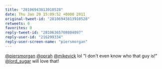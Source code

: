 ```yaml
---
title: "28106943813910528"
date: Thu Jan 20 15:09:52 +0000 2011
original-tweet-id: "28106943813910528"
retweets: 0
favorites: 0
reply-tweet-id: "28106365708804097"
reply-user-id: "216299334"
reply-user-screen-name: "piersmorgan"
---
```

<a href="https://twitter.com/piersmorgan">@piersmorgan</a> <a href="https://twitter.com/oprah">@oprah</a> <a href="https://twitter.com/mikevick">@mikevick</a> lol "I don't even know who that guy is!" <a href="https://twitter.com/lord_sugar">@lord_sugar</a> will love that!
